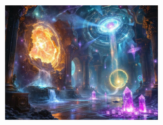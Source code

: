 ![A vast cosmic chamber where reality visibly tears and reforms. Multiple portals showing impossible dimensions float in space. Reality fountains spew pure creation energy. Victorian-era scientific instruments merged with cosmic horror elements. The walls show multiple physics laws simultaneously, with floating crystalline truth fragments.](illustration_caption_2.jpeg)